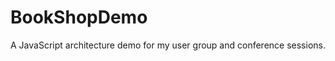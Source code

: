 BookShopDemo
============

A JavaScript architecture demo for my user group and conference sessions.  
